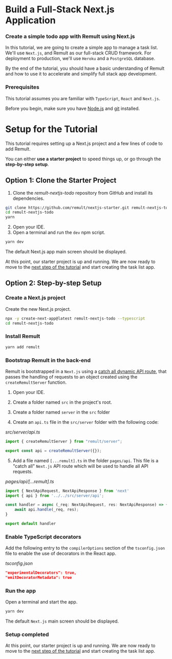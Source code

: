 # Build a Full-Stack Next.js Application

### Create a simple todo app with Remult using Next.js

In this tutorial, we are going to create a simple app to manage a task list. We'll use `Next.js`, and Remult as our full-stack CRUD framework. For deployment to production, we'll use `Heroku` and a `PostgreSQL` database. 

By the end of the tutorial, you should have a basic understanding of Remult and how to use it to accelerate and simplify full stack app development.

### Prerequisites

This tutorial assumes you are familiar with `TypeScript`, `React` and `Next.js`.

Before you begin, make sure you have [Node.js](https://nodejs.org) and [git](https://git-scm.com/) installed. <!-- consider specifying Node minimum version with npm -->

# Setup for the Tutorial
This tutorial requires setting up a Next.js project and a few lines of code to add Remult.

You can either **use a starter project** to speed things up, or go through the **step-by-step setup**.

## Option 1: Clone the Starter Project

1. Clone the *remult-nextjs-todo* repository from GitHub and install its dependencies.

```sh
git clone https://github.com/remult/nextjs-starter.git remult-nextjs-todo
cd remult-nextjs-todo
yarn
```

2. Open your IDE.
3. Open a terminal and run the `dev` npm script.

```sh
yarn dev
```

The default Next.js app main screen should be displayed.

At this point, our starter project is up and running. We are now ready to move to the [next step of the tutorial](./entities.md) and start creating the task list app.

## Option 2: Step-by-step Setup

### Create a Next.js project

Create the new Next.js project.
```sh
npx -y create-next-app@latest remult-nextjs-todo --typescript
cd remult-nextjs-todo
```

### Install Remult

```sh
yarn add remult
```

### Bootstrap Remult in the back-end
Remult is bootstrapped in a `Next.js` using a [catch all dynamic API route](https://nextjs.org/docs/api-routes/dynamic-api-routes#optional-catch-all-api-routes), that passes the handling of requests to an object created using the `createRemultServer` function.

1. Open your IDE.

2. Create a folder named `src` in the project's root.

3. Create a folder named `server` in the `src` folder

4. Create an `api.ts` file in the `src/server` folder with the following code:

*src/server/api.ts*
```ts
import { createRemultServer } from "remult/server";

export const api = createRemultServer({});
```

5. Add a file named `[...remult].ts` in the folder `pages/api`. This file is a "catch all" `Next.js` API route which will be used to handle all API requests.

*pages/api/[...remult].ts*
```ts
import { NextApiRequest, NextApiResponse } from 'next'
import { api } from '../../src/server/api';

const handler = async (_req: NextApiRequest, res: NextApiResponse) => {
    await api.handle(_req, res);
}

export default handler
```

### Enable TypeScript decorators 

Add the following entry to the `compilerOptions` section of the `tsconfig.json` file to enable the use of decorators in the React app.
   
*tsconfig.json*
```json
"experimentalDecorators": true,
"emitDecoratorMetadata": true
```
   
### Run the app
   
Open a terminal and start the app.

```sh
yarn dev
```

The default `Next.js` main screen should be displayed.

### Setup completed
At this point, our starter project is up and running. We are now ready to move to the [next step of the tutorial](./entities.md) and start creating the task list app.